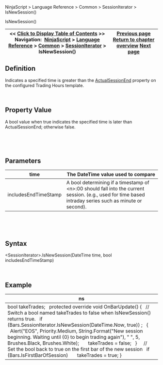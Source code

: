 ﻿


NinjaScript \> Language Reference \> Common \> SessionIterator \> IsNewSession()






















IsNewSession()







| \<\< [Click to Display Table of Contents](isnewsession.md) \>\> **Navigation:**     [NinjaScript](ninjascript.md) \> [Language Reference](language_reference_wip.md) \> [Common](common.md) \> [SessionIterator](sessioniterator.md) \> IsNewSession() | [Previous page](isinsession.md) [Return to chapter overview](sessioniterator.md) [Next page](istradingdaydefined.md) |
| --- | --- |











## Definition


Indicates a specified time is greater than the [ActualSessionEnd](actualsessionend.md) property on the configured Trading Hours template.


 


## Property Value


A bool value when true indicates the specified time is later than ActualSessionEnd; otherwise false.


 


 


## Parameters




| time | The DateTime value used to compare |
| --- | --- |
| includesEndTimeStamp | A bool determining if a timestamp of \<n\>:00 should fall into the current session. (e.g., used for time based intraday series such as minute or second). |



 


 


## Syntax


\<SessionIterator\>.IsNewSession(DateTime time, bool includesEndTimeStamp)


 


## 


## Example




| ns |
| --- |
| bool takeTrades;   protected override void OnBarUpdate() {    // Switch a bool named takeTrades to false when IsNewSession() returns true.     if (Bars.SessionIterator.IsNewSession(DateTime.Now, true)) ;    {        Alert("EOS", Priority.Medium, String.Format("New session beginning. Waiting until {0} to begin trading again"), " ", 5, Brushes.Black, Brushes.White);        takeTrades \= false;    }      // Set the bool back to true on the first bar of the new session    if (Bars.IsFirstBarOfSession)        takeTrades \= true; } |









